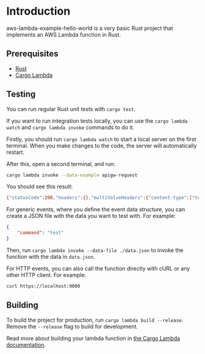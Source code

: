 # Introduction

aws-lambda-example-hello-world is a very basic Rust project that implements an AWS Lambda function in Rust.

## Prerequisites

- [Rust](https://www.rust-lang.org/tools/install)
- [Cargo Lambda](https://www.cargo-lambda.info/guide/installation.html)

## Testing

You can run regular Rust unit tests with `cargo test`.

If you want to run integration tests locally, you can use the `cargo lambda watch` and `cargo lambda invoke` commands to do it.

Firstly, you should run `cargo lambda watch` to start a local server on the first terminal. When you make changes to the code, the server will automatically restart.

After this, open a second terminal, and run:

```bash
cargo lambda invoke --data-example apigw-request
```

You should see this result:

```bash
{"statusCode":200,"headers":{},"multiValueHeaders":{"content-type":["text/html"]},"body":"Hello me, this is an AWS Lambda HTTP request","isBase64Encoded":false}
```

For generic events, where you define the event data structure, you can create a JSON file with the data you want to test with. For example:

```json
{
    "command": "test"
}
```

Then, run `cargo lambda invoke --data-file ./data.json` to invoke the function with the data in `data.json`.

For HTTP events, you can also call the function directly with cURL or any other HTTP client. For example:

```bash
curl https://localhost:9000
```

## Building

To build the project for production, run `cargo lambda build --release`. Remove the `--release` flag to build for development.

Read more about building your lambda function in [the Cargo Lambda documentation](https://www.cargo-lambda.info/commands/build.html).
